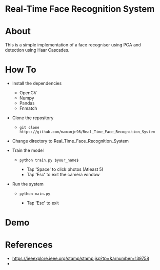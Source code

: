 # Real-Time Face Recognition System

About 
======
This is a simple implementation of a face recogniser using PCA and detection using Haar Cascades.

How To
======
- Install the dependencies
  - OpenCV
  - Numpy
  - Pandas
  - Fnmatch
  
- Clone the repository
  - ```git clone https://github.com/namanjn98/Real_Time_Face_Recognition_System ```

- Change directory to Real_Time_Face_Recognition_System

- Train the model
  - ```python train.py $your_name$```

    - Tap 'Space' to click photos (Atleast 5) 
    - Tap 'Esc' to exit the camera window

- Run the system 
  - ```python main.py```

    - Tap 'Esc' to exit

Demo
======

References
======
- https://ieeexplore.ieee.org/stamp/stamp.jsp?tp=&arnumber=139758
- 


